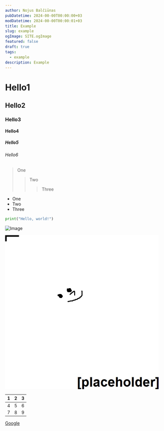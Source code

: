 ```yaml
---
author: Nojus Balčiūnas
pubDatetime: 2024-00-00T00:00:00+03
modDatetime: 2024-00-00T00:00:01+03
title: Example
slug: example
ogImage: SITE.ogImage
featured: false
draft: true
tags:
  - example
description: Example
---
```


# Hello1
## Hello2
### Hello3
#### Hello4
##### Hello5
###### Hello6

>One
>>Two
>>> Three

- One
- Two
- Three

```py
print("Hello, world!")
```

![Image](@assets/images/logo.jpg)

![something](../../assets/images/logo.jpg)

| 1 | 2 | 3 |
|---|---|---|
| 4 | 5 | 6 |
| 7 | 8 | 9 |

[Google](https://www.google.com)